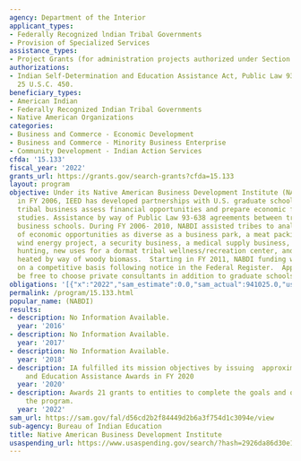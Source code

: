 ```yaml
---
agency: Department of the Interior
applicant_types:
- Federally Recognized lndian Tribal Governments
- Provision of Specialized Services
assistance_types:
- Project Grants (for administration projects authorized under Section
authorizations:
- Indian Self-Determination and Education Assistance Act, Public Law 93-638, as amended,
  25 U.S.C. 450.
beneficiary_types:
- American Indian
- Federally Recognized Indian Tribal Governments
- Native American Organizations
categories:
- Business and Commerce - Economic Development
- Business and Commerce - Minority Business Enterprise
- Community Development - Indian Action Services
cfda: '15.133'
fiscal_year: '2022'
grants_url: https://grants.gov/search-grants?cfda=15.133
layout: program
objective: Under its Native American Business Development Institute (NABDI) conceived
  in FY 2006, IEED has developed partnerships with U.S. graduate schools to assist
  tribal business assess financial opportunities and prepare economic feasibility
  studies. Assistance by way of Public Law 93-638 agreements between tribes and participating
  business schools. During FY 2006- 2010, NABDI assisted tribes to analyze the potential
  of economic opportunities as diverse as a business park, a meat packing plant, a
  wind energy project, a security business, a medical supply business, upland bird
  hunting, new uses for a dormat tribal wellness/recreation center, and a greenhouse
  heated by way of woody biomass.  Starting in FY 2011, NABDI funding will be dispersed
  on a competitive basis following notice in the Federal Register.  Applicants will
  be free to choose private consultants in addition to graduate schools.
obligations: '[{"x":"2022","sam_estimate":0.0,"sam_actual":941025.0,"usa_spending_actual":941025.79},{"x":"2023","sam_estimate":0.0,"sam_actual":9070542.38,"usa_spending_actual":0.0},{"x":"2024","sam_estimate":0.0,"sam_actual":0.0,"usa_spending_actual":127607.0}]'
permalink: /program/15.133.html
popular_name: (NABDI)
results:
- description: No Information Available.
  year: '2016'
- description: No Information Available.
  year: '2017'
- description: No Information Available.
  year: '2018'
- description: IA fulfilled its mission objectives by issuing  approximately 20 Self-Determination
    and Education Assistance Awards in FY 2020
  year: '2020'
- description: Awards 21 grants to entities to complete the goals and objectives of
    the program.
  year: '2022'
sam_url: https://sam.gov/fal/d56cd2b2f84449d2b6a3f754d1c3094e/view
sub-agency: Bureau of Indian Education
title: Native American Business Development Institute
usaspending_url: https://www.usaspending.gov/search/?hash=2926da86d30e12018adf471495bae93f
---
```

